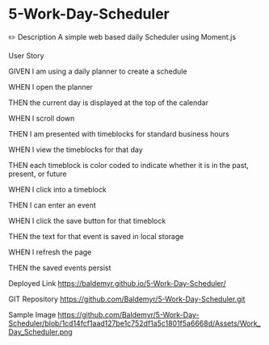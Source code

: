 # 5-Work-Day-Scheduler

✏️ Description
A simple web based daily Scheduler using Moment.js


User Story

GIVEN I am using a daily planner to create a schedule

WHEN I open the planner

THEN the current day is displayed at the top of the calendar

WHEN I scroll down

THEN I am presented with timeblocks for standard business hours

WHEN I view the timeblocks for that day

THEN each timeblock is color coded to indicate whether it is in the past, present, or future

WHEN I click into a timeblock

THEN I can enter an event

WHEN I click the save button for that timeblock

THEN the text for that event is saved in local storage

WHEN I refresh the page

THEN the saved events persist

Deployed Link
https://baldemyr.github.io/5-Work-Day-Scheduler/

GIT Repository
https://github.com/Baldemyr/5-Work-Day-Scheduler.git


Sample Image
https://github.com/Baldemyr/5-Work-Day-Scheduler/blob/1cd14fcf1aad127be1c752df1a5c1801f5a6668d/Assets/Work_Day_Scheduler.png
